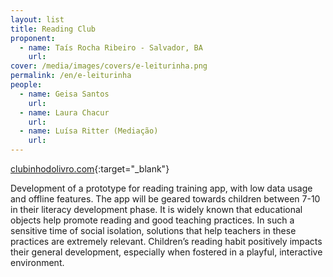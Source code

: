 ```yaml
---
layout: list
title: Reading Club
proponent:
  - name: Taís Rocha Ribeiro - Salvador, BA
    url: 
cover: /media/images/covers/e-leiturinha.png
permalink: /en/e-leiturinha
people:
  - name: Geisa Santos
    url: 
  - name: Laura Chacur
    url: 
  - name: Luísa Ritter (Mediação)
    url: 
---
```


[clubinhodolivro.com](https://clubinhodolivro.com/){:target="_blank"}
  
Development of a prototype for reading training app, with low data usage and offline features. The app will be geared towards children between 7-10 in their literacy development phase. 
It is widely known that educational objects help promote reading and good teaching practices. In such a sensitive time of social isolation, solutions that help teachers in these practices are extremely relevant. Children’s reading habit positively impacts their general development, especially when fostered in a playful, interactive environment.
